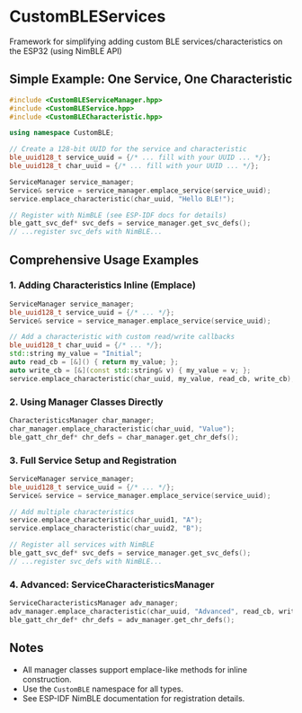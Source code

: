 
# CustomBLEServices
Framework for simplifying adding custom BLE services/characteristics on the ESP32 (using NimBLE API)

## Simple Example: One Service, One Characteristic

```cpp
#include <CustomBLEServiceManager.hpp>
#include <CustomBLEService.hpp>
#include <CustomBLECharacteristic.hpp>

using namespace CustomBLE;

// Create a 128-bit UUID for the service and characteristic
ble_uuid128_t service_uuid = {/* ... fill with your UUID ... */};
ble_uuid128_t char_uuid = {/* ... fill with your UUID ... */};

ServiceManager service_manager;
Service& service = service_manager.emplace_service(service_uuid);
service.emplace_characteristic(char_uuid, "Hello BLE!");

// Register with NimBLE (see ESP-IDF docs for details)
ble_gatt_svc_def* svc_defs = service_manager.get_svc_defs();
// ...register svc_defs with NimBLE...
```

## Comprehensive Usage Examples

### 1. Adding Characteristics Inline (Emplace)

```cpp
ServiceManager service_manager;
ble_uuid128_t service_uuid = {/* ... */};
Service& service = service_manager.emplace_service(service_uuid);

// Add a characteristic with custom read/write callbacks
ble_uuid128_t char_uuid = {/* ... */};
std::string my_value = "Initial";
auto read_cb = [&]() { return my_value; };
auto write_cb = [&](const std::string& v) { my_value = v; };
service.emplace_characteristic(char_uuid, my_value, read_cb, write_cb);
```

### 2. Using Manager Classes Directly

```cpp
CharacteristicsManager char_manager;
char_manager.emplace_characteristic(char_uuid, "Value");
ble_gatt_chr_def* chr_defs = char_manager.get_chr_defs();
```

### 3. Full Service Setup and Registration

```cpp
ServiceManager service_manager;
ble_uuid128_t service_uuid = {/* ... */};
Service& service = service_manager.emplace_service(service_uuid);

// Add multiple characteristics
service.emplace_characteristic(char_uuid1, "A");
service.emplace_characteristic(char_uuid2, "B");

// Register all services with NimBLE
ble_gatt_svc_def* svc_defs = service_manager.get_svc_defs();
// ...register svc_defs with NimBLE...
```

### 4. Advanced: ServiceCharacteristicsManager

```cpp
ServiceCharacteristicsManager adv_manager;
adv_manager.emplace_characteristic(char_uuid, "Advanced", read_cb, write_cb);
ble_gatt_chr_def* chr_defs = adv_manager.get_chr_defs();
```

## Notes
- All manager classes support emplace-like methods for inline construction.
- Use the `CustomBLE` namespace for all types.
- See ESP-IDF NimBLE documentation for registration details.
